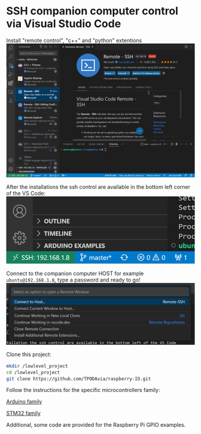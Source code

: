 # SSH companion computer control via Visual Studio Code

Install "remote control", "c++" and "python" extentions
![alt text](./docs/RemoteSSH.png)

After the installations the ssh control are available in the bottom left corner of the VS Code:
![alt text](./docs/BottomLeft.png)

Connect to the companion computer HOST for example `ubuntu@192.168.1.8`, type a password and ready to go!
![alt text](./docs/Host.png)

Clone this project:
```bash
mkdir /lowlevel_project
cd /lowlevel_project
git clone https://github.com/TPODAvia/raspberry-IO.git
```

Follow the instructions for the specific microcontrollers family:

[Arduino family](Arduino/README.md)

[STM32 family](STM32/README.md)

Additional, some code are provided for the Raspberry Pi GPIO examples.
